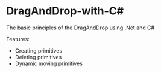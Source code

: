 # DragAndDrop-with-С#
The basic principles of the DragAndDrop using .Net and C#

Features:
- Creating primitives
- Deleting primitives
- Dynamic moving primitives
